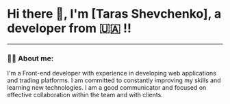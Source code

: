 
# Hi there 👋, I'm [Taras Shevchenko], a developer from 🇺🇦 !!

---

### :man_technologist: About me:

I'm a Front-end developer with experience in developing web applications and trading platforms. I am committed to constantly improving my skills and learning new technologies. I am a good communicator and focused on effective collaboration within the team and with clients.


<!--
**TarasGShevchenko/TarasGShevchenko** is a ✨ _special_ ✨ repository because its `README.md` (this file) appears on your GitHub profile.

---

### 💻 Codewars:

![codewars](https://www.codewars.com/users/TarikSheva/badges/large)

### ⚙️ GitHub stats:
